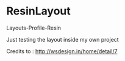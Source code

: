 # ResinLayout
Layouts-Profile-Resin

Just testing the layout inside my own project

Credits to : http://wsdesign.in/home/detail/7


